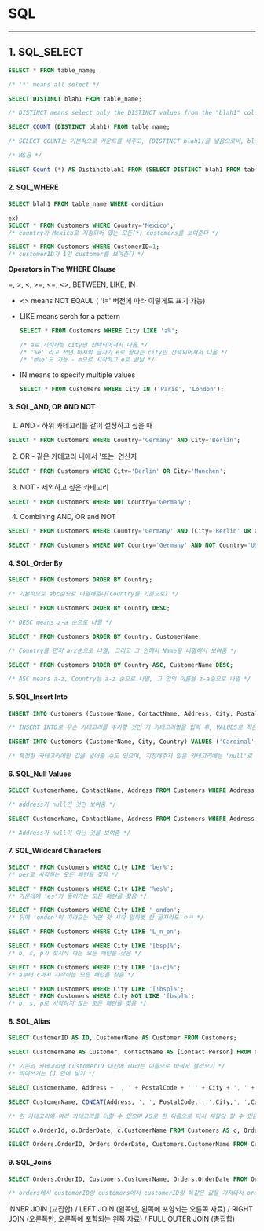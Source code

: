 # SQL

---

## 1. SQL_SELECT

```sql
SELECT * FROM table_name;

/* '*' means all select */
```

```sql
SELECT DISTINCT blah1 FROM table_name;

/* DISTINCT means select only the DISTINCT values from the "blah1" column in the "blah2" table / 중복을 제거하고 보여준다 */
```

```sql
SELECT COUNT (DISTINCT blah1) FROM table_name;

/* SELECT COUNT는 기본적으로 카운트를 세주고, (DISTINCT blah1)을 넣음으로써, blah1에 대한 중복을 제거하고 개수가 몇 개가 되는 지 알려준다 */

/* MS용 */

SELECT Count (*) AS Distinctblah1 FROM (SELECT DISTINCT blah1 FROM table_name)
```

#### 2. SQL_WHERE

```sql
SELECT blah1 FROM table_name WHERE condition

ex)
SELECT * FROM Customers WHERE Country='Mexico';
/* country가 Mexico로 지정되어 있는 모든(*) customers를 보여준다 */

SELECT * FROM Customers WHERE CustomerID=1;
/* customerID가 1인 customer를 보여준다 */
```

**Operators in The WHERE Clause**

=, >, <, >=, <=, <>, BETWEEN, LIKE, IN

- <> means NOT EQAUL ( '!=' 버전에 따라 이렇게도 표기 가능)

- LIKE means serch for a pattern

  ```sql
  SELECT * FROM Customers WHERE City LIKE 'a%';

  /* a로 시작하는 city만 선택되어져서 나옴 */
  /* '%e' 라고 쓰면 마지막 글자가 e로 끝나는 city만 선택되어져서 나옴 */
  /* 'm%e'도 가능 - m으로 시작하고 e로 끝남 */
  ```

- IN means to specify multiple values

  ```sql
  SELECT * FROM Customers WHERE City IN ('Paris', 'London');
  ```

#### 3. SQL_AND, OR AND NOT

1. AND - 하위 카테고리를 같이 설정하고 싶을 때

```sql
SELECT * FROM Customers WHERE Country='Germany' AND City='Berlin';
```

2. OR - 같은 카테고리 내에서 '또는' 연산자

```sql
SELECT * FROM Customers WHERE City='Berlin' OR City='Munchen';
```

3. NOT - 제외하고 싶은 카테고리

```sql
SELECT * FROM Customers WHERE NOT Country='Germany';
```

4. Combining AND, OR and NOT

```SQL
SELECT * FROM Customers WHERE Country='Germany' AND (City='Berlin' OR City='Munchen');
```

```sql
SELECT * FROM Customers WHERE NOT Country='Germany' AND NOT Country='USA';
```

#### 4. SQL_Order By

```SQL
SELECT * FROM Customers ORDER BY Country;

/* 기본적으로 abc순으로 나열해준다(Country를 기준으로) */
```

```sql
SELECT * FROM Customers ORDER BY Country DESC;

/* DESC means z-a 순으로 나열 */
```

```sql
SELECT * FROM Customers ORDER BY Country, CustomerName;

/* Country를 먼저 a-z순으로 나열, 그리고 그 안에서 Name을 나열해서 보여줌 */
```

```sql
SELECT * FROM Customers ORDER BY Country ASC, CustomerName DESC;

/* ASC means a-z, Country는 a-z 순으로 나열, 그 안의 이름을 z-a순으로 나열 */
```

#### 5. SQL_Insert Into

```sql
INSERT INTO Customers (CustomerName, ContactName, Address, City, PostalCode, Country) VALUES ('Cardinal', 'Tom B. Erichsen', 'Skagen 21', 'Stavanger', '4006', 'Norway');

/* INSERT INTO로 무슨 카테고리를 추가할 것인 지 카테고리명을 입력 후, VALUES로 적은 카테고리명 순서대로 값을 입력한다 */
```

```sql
INSERT INTO Customers (CustomerName, City, Country) VALUES ('Cardinal', 'Stavanger', 'Norway');

/* 특정한 카테고리에만 값을 넣어줄 수도 있으며, 지정해주지 않은 카테고리에는 'null'로 표기됨 */
```

#### 6. SQL_Null Values

```sql
SELECT CustomerName, ContactName, Address FROM Customers WHERE Address IS NULL;

/* address가 null인 것만 보여줌 */
```

```sql
SELECT CustomerName, ContactName, Address FROM Customers WHERE Address IS NOT NULL;

/* Address가 null이 아닌 것을 보여줌 */
```

#### 7. SQL_Wildcard Characters

```sql
SELECT * FROM Customers WHERE City LIKE 'ber%';
/* ber로 시작하는 모든 패턴을 찾음 */

SELECT * FROM Customers WHERE City LIKE '%es%';
/* 가운데에 'es'가 들어가는 모든 패턴을 찾음 */

SELECT * FROM Customers WHERE City LIKE '_ondon';
/* 뒤에 'ondon'이 따라오는 어떤 첫 시작 알파벳 한 글자라도 ㅇㅋ */

SELECT * FROM Customers WHERE City LIKE 'L_n_on';

SELECT * FROM Customers WHERE City LIKE '[bsp]%';
/* b, s, p가 첫시작 하는 모든 패턴을 찾음 */

SELECT * FROM Customers WHERE City LIKE '[a-c]%';
/* a부터 c까지 시작하는 모든 패턴을 찾음 */

SELECT * FROM Customers WHERE City LIKE '[!bsp]%';
SELECT * FROM Customers WHERE City NOT LIKE '[bsp]%';
/* b, s, p로 시작하지 않는 모든 패턴을 찾음 */
```

#### 8. SQL_Alias

```sql
SELECT CustomerID AS ID, CustomerName AS Customer FROM Customers;

SELECT CustomerName AS Customer, ContactName AS [Contact Person] FROM Customers;

/* 기존의 카테고리명 CustomerID 대신에 ID라는 이름으로 바꿔서 불러오기 */
/* 띄어쓰기는 [] 안에 넣기 */
```

```sql 
SELECT CustomerName, Address + ', ' + PostalCode + ' ' + City + ', ' + Country AS Address FROM Customers;

SELECT CustomerName, CONCAT(Address, ', ', PostalCode,', ',City,', ',Country) AS Address FROM Customers

/* 한 카테고리에 여러 카테고리를 더할 수 있으며 AS로 한 이름으로 다시 재할당 할 수 있음 */
```

```sql
SELECT o.OrderId, o.OrderDate, c.CustomerName FROM Customers AS c, Orders AS o WHERE c.CustomerName='Around the Horn' AND c.CustomerID=o.CustomerID;

SELECT Orders.OrderID, Orders.OrderDate, Customers.CustomerName FROM Customers, Orders WHERE Customers.CustomerName='Around the Horn' AND Customers.CustomerID=Orders.CustomerID;
```

#### 9. SQL_Joins

```sql
SELECT Orders.OrderID, Customers.CustomerName, Orders.OrderDate FROM Orders INNER JOIN Customers ON Orders.CustomerID=Customers.CustomerID;

/* orders에서 customerID랑 customers에서 customerID랑 똑같은 값을 가져와서 orderID, CustomerName, OrderDate를 orders 테이블에 나타낸다 */
```

INNER JOIN (교집합) / LEFT JOIN (왼쪽만, 왼쪽에 포함되는 오른쪽 자료) / RIGHT JOIN (오른쪽만, 오른쪽에 포함되는 왼쪽 자료) / FULL OUTER JOIN (총집합)
